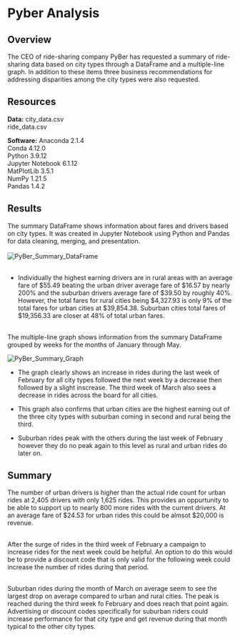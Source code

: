 # Pyber Analysis
## <b> Overview </b>
The CEO of ride-sharing company PyBer has requested a summary of ride-sharing data based on city types through a DataFrame and a multiple-line graph. In addition to these items three business recommendations for addressing disparities among the city types were also requested. 

## <b>Resources</b>
<b>Data:</b> city_data.csv <br>
ride_data.csv

<b>Software:</b> Anaconda 2.1.4<br>
Conda 4.12.0<br>
Python 3.9.12<br>
Jupyter Notebook 6.1.12<br>
MatPlotLib 3.5.1<br>
NumPy 1.21.5<br>
Pandas 1.4.2<br>

## <b>Results </b>
The summary DataFrame shows information about fares and drivers based on city types. It was created in Jupyter Notebook using Python and Pandas for data cleaning, merging, and presentation. <br><br>
![PyBer_Summary_DataFrame](https://user-images.githubusercontent.com/106560606/183260281-8321c11c-86c3-4adb-928c-9417e1a3e5e1.png) <br><br>

- Individually the highest earning drivers are in rural areas with an average fare of $55.49 beating the urban driver average fare of $16.57 by nearly 200% and the suburban drivers average fare of $39.50 by roughly 40%. However, the total fares for rural cities being $4,327.93 is only 9% of the total fares for urban cities at $39,854.38. Suburban cities total fares of $19,356.33 are closer at 48% of total urban fares. <br><br>


The multiple-line graph shows information from the summary DataFrame grouped by weeks for the months of January through May. <br>

![PyBer_Summary_Graph](https://user-images.githubusercontent.com/106560606/183262346-4d026c49-9674-4008-a0ec-6fccd4be9817.png) <br>

- The graph clearly shows an increase in rides during the last week of February for all city types followed the next week by a decrease then followed by a slight inscrease. The third week of March also sees a decrease in rides across the board for all cities. 

- This graph also confirms that urban cities are the highest earning out of the three city types with suburban coming in second and rural being the third. 

- Suburban rides peak with the others during the last week of February however they do no peak again to this level as rural and urban rides do later on.

## <b>Summary</b>

The number of urban drivers is higher than the actual ride count for urban rides at 2,405 drivers with only 1,625 rides. This provides an oppurtunity to be able to support up to nearly 800 more rides with the current drivers. At an average fare of $24.53 for urban rides this could be almsot $20,000 is revenue. <br><br>

After the surge of rides in the third week of February a campaign to increase rides for the next week could be helpful. An option to do this would be to provide a discount code that is only valid for the following week could increase the number of rides during that period. <br><br>

Suburban rides during the month of March on average seem to see the largest drop on average compared to urban and rural cities. The peak is reached during the third week fo February and does reach that point again. Advertising or discount codes specifically for suburban riders could increase performance for that city type and get revenue during that month typical to the other city types. 

